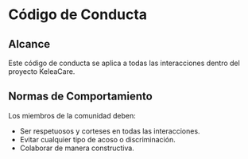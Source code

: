 # Código de Conducta
 
## Alcance
Este código de conducta se aplica a todas las interacciones dentro del proyecto KeleaCare.
 
## Normas de Comportamiento
Los miembros de la comunidad deben:
- Ser respetuosos y corteses en todas las interacciones.
- Evitar cualquier tipo de acoso o discriminación.
- Colaborar de manera constructiva.
 
